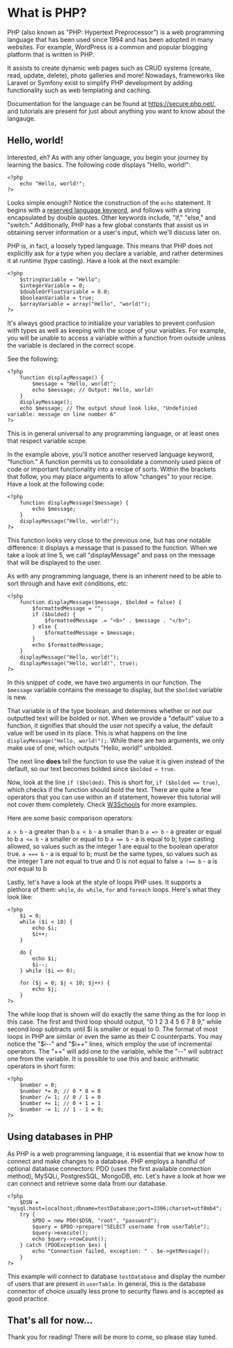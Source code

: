# What is PHP?

PHP (also known as "PHP: Hypertext Preprocessor") is a web programming language that has been used since 1994 and has been adopted in many websites.
For example, WordPress is a common and popular blogging platform that is written in PHP.

It assists to create dynamic web pages such as CRUD systems (create, read, update, delete), photo galleries and more! Nowadays, frameworks like Laravel or Symfony exist to simplify PHP development by adding functionality such as web templating and caching. 

Documentation for the language can be found at https://secure.php.net/, and tutorials are present for just about anything you want to know about the langauge.

## Hello, world!

Interested, eh? As with any other language, you begin your journey by learning the basics. The following code displays "Hello, world!":

    <?php
    	echo "Hello, world!";
    ?>

Looks simple enough? Notice the construction of the `echo` statement. It begins with a [reserved language keyword](http://php.net/manual/en/reserved.keywords.php), and follows with a string encapsulated by double quotes. Other keywords include, "if," "else," and "switch." Additionally, PHP has a few global constants that assist us in obtaining server information or a user's input, which we'll discuss later on.

PHP is, in fact, a loosely typed language. This means that PHP does not explicitly ask for a type when you declare a variable, and rather determines it at runtime (type casting).
Have a look at the next example:

    <?php
    	$stringVariable = "Hello";
    	$integerVariable = 0;
    	$doubleOrFloatVariable = 0.0;
    	$booleanVariable = true;
    	$arrayVariable = array("Hello", "world!");
    ?>

It's always good practice to initialize your variables to prevent confusion with types as well as keeping with the scope of your variables. For example, you will be unable to access a variable within a function from outside unless the variable is declared in the correct scope.

See the following:

    <?php
    	function displayMessage() {
    		$message = "Hello, world!";
    		echo $message; // Output: Hello, world!
    	}
    	displayMessage();
    	echo $message; // The output shoud look like, "Undefinied variable: message on line number 6"
    ?>

This is in general universal to any programming language, or at least ones that respect variable scope.

In the example above, you'll notice another reserved language keyword, "function." A function permits us to consolidate a commonly used piece of code or important functionality into a recipe of sorts.
Within the brackets that follow, you may place arguments to allow "changes" to your recipe. Have a look at the following code:

    <?php
    	function displayMessage($message) {
    		echo $message;
    	} 
    	displayMessage("Hello, world!");
    ?>

This function looks very close to the previous one, but has one notable difference: it displays a message that is passed to the function. When we take a look at line 5, we call "displayMessage" and pass on the message that will be displayed to the user. 

As with any programming language, there is an inherent need to be able to sort through and have exit conditions, etc:

    <?php
    	function displayMessage($message, $bolded = false) {
    		$formattedMessage = "";
    		if ($bolded) {
    			$formattedMessage .= "<b>" . $message . "</b>";
    		} else {
    			$formattedMessage = $message;
    		}
    		echo $formattedMessage;
    	}
    	displayMessage("Hello, world!");
    	displayMessage("Hello, world!", true);
    ?>

In this snippet of code, we have two arguments in our function. The `$message` variable contains the message to display, but the `$bolded` variable is new.

That variable is of the type boolean, and determines whether or not our outputted text will be bolded or not. When we provide a "default" value to a function, it signifies that should the user not specify a value, the default value will be used in its place. This is what happens on the line `displayMessage("Hello, world!");`. While there are two arguments, we only make use of one, which outputs "Hello, world!" unbolded.

The next line **does** tell the function to use the value it is given instead of the default, so our text becomes bolded since `$bolded = true`.

Now, look at the line `if ($bolded)`. This is short for, `if ($bolded == true)`, which checks if the function should bold the text. There are quite a few operators that you can use within an if statement, however this tutorial will not cover them completely. Check [W3Schools](https://w3schools.com) for more examples. 

Here are some basic comparison operators:

`a > b`  - a greater than b
`a < b` - a smaller than b
`a => b` - a greater or equal to b
`a <= b` - a smaller or equal to b
`a == b` - a is equal to b; type casting allowed, so values such as the integer 1 are equal to the boolean operator true.
`a === b` - a is equal to b; must be the same types, so values such as the integer 1 are not equal to true and 0 is not equal to false
`a !== b` - a is _not_ equal to b

Lastly, let's have a look at the style of loops PHP uses.
It supports a plethora of them: `while`, `do while`, `for` and `foreach` loops.
Here's what they look like:

	<?php 
		$i = 0;
		while ($i < 10) {
			echo $i;
			$i++;
		}

		do {
			echo $i;
			$i--;
		} while ($i => 0);

		for ($j = 0; $j < 10; $j++) {
			echo $j;
		}
	?>

The while loop that is shown will do exactly the same thing as the for loop in this case. The first and third loop should output, "0 1 2 3 4 5 6 7 8 9," while second loop subtracts until $i is smaller or equal to 0. The format of most loops in PHP are similar or even the same as their C counterparts. You may notice the "$i--" and "$i++" lines, which employ the use of incremental operators. The "++" will add one to the variable, while the "--" will subtract one from the variable. It is possible to use this and basic arithmatic operators in short form:

	<?php
		$number = 0;
		$number *= 0; // 0 * 0 = 0
		$number /= 1; // 0 / 1 = 0
		$number += 1; // 0 + 1 = 1
		$number -= 1; // 1 - 1 = 0;
	?>

## Using databases in PHP

As PHP is a web programming language, it is essential that we know how to connect and make changes to a database. PHP employs a handful of optional database connectors: PDO (uses the first available connection method), MySQLi, PostgresSQL, MongoDB, etc. Let's have a look at how we can connect and retrieve some data from our database.

	<?php
		$DSN = "mysql:host=localhost;dbname=testDatabase;port=3306;charset=utf8mb4";
		try {
			$PDO = new PDO($DSN, "root", "password");
			$query = $PDO->prepare("SELECT username from userTable");
			$query->execute();
			echo $query->rowCount();
		} catch (PDOException $ex) {
			echo "Connection failed, exception: " . $e->getMessage();
		}
	?>

This example will connect to database `testDatabase` and display the number of users that are present in `userTable`. In general, this is the database connector of choice usually less prone to security flaws and is accepted as good practice.

## That's all for now...

Thank you for reading! There will be more to come, so please stay tuned.  



